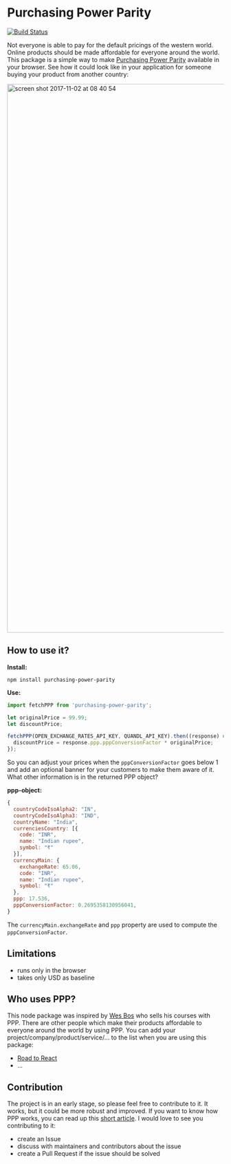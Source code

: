 # Purchasing Power Parity

[![Build Status](https://travis-ci.org/rwieruch/purchasing-power-parity.svg?branch=master)](https://travis-ci.org/rwieruch/purchasing-power-parity)

Not everyone is able to pay for the default pricings of the western world. Online products should be made affordable for everyone around the world. This package is a simple way to make [Purchasing Power Parity](https://purchasing-power-parity.com) available in your browser. See how it could look like in your application for someone buying your product from another country:

<img width="1276" alt="screen shot 2017-11-02 at 08 40 54" src="https://user-images.githubusercontent.com/2479967/32305725-a8186744-bfa9-11e7-9d58-a074c5b34982.png">

## How to use it?

**Install:**

`npm install purchasing-power-parity`

**Use:**

```js
import fetchPPP from 'purchasing-power-parity';

let originalPrice = 99.99;
let discountPrice;

fetchPPP(OPEN_EXCHANGE_RATES_API_KEY, QUANDL_API_KEY).then((response) => {
  discountPrice = response.ppp.pppConversionFactor * originalPrice;
});
```

So you can adjust your prices when the `pppConversionFactor` goes below 1 and add an optional banner for your customers to make them aware of it. What other information is in the returned PPP object?

**ppp-object:**

```js
{
  countryCodeIsoAlpha2: "IN",
  countryCodeIsoAlpha3: "IND",
  countryName: "India",
  currenciesCountry: [{
    code: "INR",
    name: "Indian rupee",
    symbol: "₹"
  }],
  currencyMain: {
    exchangeRate: 65.06,
    code: "INR",
    name: "Indian rupee",
    symbol: "₹"
  },
  ppp: 17.536,
  pppConversionFactor: 0.2695358130956041,
}
```

The `currencyMain.exchangeRate` and `ppp` property are used to compute the `pppConversionFactor`.

## Limitations

* runs only in the browser
* takes only USD as baseline

## Who uses PPP?

This node package was inspired by [Wes Bos](https://twitter.com/wesbos) who sells his courses with PPP. There are other people which make their products affordable to everyone around the world by using PPP. You can add your project/company/product/service/... to the list when you are using this package:

* [Road to React](https://roadtoreact.com/)
* ...

## Contribution

The project is in an early stage, so please feel free to contribute to it. It works, but it could be more robust and improved. If you want to know how PPP works, you can read up this [short article](https://www.sapling.com/6218206/calculate-purchasing-power-parity). I would love to see you contributing to it:

* create an Issue
* discuss with maintainers and contributors about the issue
* create a Pull Request if the issue should be solved
